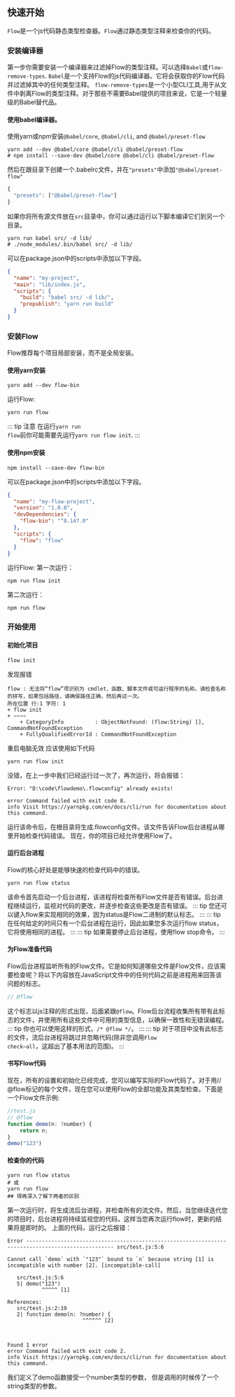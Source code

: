 ##  快速开始
<code>Flow</code>是一个js代码静态类型检查器。<code>Flow</code>通过静态类型注释来检查你的代码。

### 安装编译器
第一步你需要安装一个编译器来过滤掉Flow的类型注释。可以选择<code>Babel</code>或<code>flow-remove-types</code>.
<code>Babel</code>是一个支持Flow的js代码编译器。它将会获取你的Flow代码并过滤掉其中的任何类型注释。
<code>flow-remove-types</code>是一个小型CLI工具,用于从文件中剥离Flow的类型注释。对于那些不需要Babel提供的项目来说，它是一个轻量级的Babel替代品。
#### 使用babel编译器。
使用yarn或npm安装<code>@babel/core</code>, <code>@babel/cli</code>, and <code>@babel/preset-flow</code>

``` shell
yarn add --dev @babel/core @babel/cli @babel/preset-flow
# npm install --save-dev @babel/core @babel/cli @babel/preset-flow
```
然后在跟目录下创建一个.babelrc文件，并在<code>"presets"</code>中添加<code>"@babel/preset-flow"</code>
``` js
{
  "presets": ["@babel/preset-flow"]
}
```
如果你将所有源文件放在<code>src</code>目录中，你可以通过运行以下脚本编译它们到另一个目录。
``` shell
yarn run babel src/ -d lib/
# ./node_modules/.bin/babel src/ -d lib/
```
可以在package.json中的scripts中添加以下字段。
``` json
{
  "name": "my-project",
  "main": "lib/index.js",
  "scripts": {
    "build": "babel src/ -d lib/",
    "prepublish": "yarn run build"
  }
}
```

### 安装Flow
Flow推荐每个项目局部安装，而不是全局安装。
#### 使用yarn安装
``` shell
yarn add --dev flow-bin
```

运行Flow:
```
yarn run flow
```
::: tip 注意
 在运行<code>yarn run flow</code>前你可能需要先运行<code>yarn run flow init</code>. 
:::

#### 使用npm安装
``` shell
npm install --save-dev flow-bin
```
可以在package.json中的scripts中添加以下字段。
``` json
{
  "name": "my-flow-project",
  "version": "1.0.0",
  "devDependencies": {
    "flow-bin": "^0.147.0"
  },
  "scripts": {
    "flow": "flow"
  }
}
```
运行Flow:
第一次运行：
``` shell
npm run flow init 
```
第二次运行：
``` shell
npm run flow
```
### 开始使用
#### 初始化项目
``` shell
flow init
```
发现报错
``` shell
flow : 无法将“flow”项识别为 cmdlet、函数、脚本文件或可运行程序的名称。请检查名称的拼写，如果包括路径，请确保路径正确，然后再试一次。
所在位置 行:1 字符: 1
+ flow init
+ ~~~~
    + CategoryInfo          : ObjectNotFound: (flow:String) [], CommandNotFoundException
    + FullyQualifiedErrorId : CommandNotFoundException
```
重启电脑无效
应该使用如下代码
``` shell
yarn run flow init
```
没错，在上一步中我们已经运行过一次了，再次运行，将会报错：
``` shell
Error: "D:\code\flowdemo\.flowconfig" already exists!

error Command failed with exit code 8.
info Visit https://yarnpkg.com/en/docs/cli/run for documentation about this command.
```
运行该命令后，在根目录将生成.flowconfig文件。该文件告诉Flow后台进程从哪里开始检查代码错误。
现在，你的项目已经允许使用Flow了。

#### 运行后台进程
Flow的核心好处是能够快速的检查代码中的错误。
``` shell
yarn run flow status
```
该命令首先启动一个后台进程，该进程将检查所有Flow文件是否有错误。后台进程继续运行，监视对代码的更改，并逐步检查这些更改是否有错误。
::: tip 
您还可以键入flow来实现相同的效果，因为status是Flow二进制的默认标志。
:::
::: tip 
在任何给定的时间只有一个后台进程在运行，因此如果您多次运行flow status，它将使用相同的进程。
:::
::: tip 
如果需要停止后台进程，使用flow stop命令。
:::

#### 为Flow准备代码
Flow后台进程监听所有的Flow文件。它是如何知道哪些文件是Flow文件，应该需要检查呢？将以下内容放在JavaScript文件中的任何代码之前是进程用来回答该问题的标志。
``` js
// @flow
```
这个标志以js注释的形式出现，后面紧跟<code>@flow</code>。Flow后台流程收集所有带有此标志的文件，并使用所有这些文件中可用的类型信息，以确保一致性和无错误编程。
::: tip 
你也可以使用这样的形式，<code>/* @flow */</code>。
:::
::: tip 
对于项目中没有此标志的文件，流后台进程将跳过并忽略代码(除非您调用<code>Flow check—all</code>，这超出了基本用法的范围)。
:::

#### 书写Flow代码
现在，所有的设置和初始化已经完成，您可以编写实际的Flow代码了。对于用// @flow标记的每个文件，现在您可以使用Flow的全部功能及其类型检查。下面是一个Flow文件示例:
``` js
//test.js
// @flow
function demo(n: ?number) {
    return n;
}
demo("123")
```

#### 检查你的代码
``` shell
yarn run flow status
# 或
yarn run flow
## 得再深入了解下两者的区别
```
第一次运行时，将生成流后台进程，并检查所有的流文件。然后，当您继续迭代您的项目时，后台进程将持续监视您的代码，这样当您再次运行flow时，更新的结果将是即时的。
上面的代码，运行之后报错：
``` shell
Error -------------------------------------------------------------------------------------------------- src/test.js:5:6

Cannot call `demo` with `"123"` bound to `n` because string [1] is incompatible with number [2]. [incompatible-call]

   src/test.js:5:6
   5| demo("123")
           ^^^^^ [1]

References:
   src/test.js:2:19
   2| function demo(n: ?number) {
                        ^^^^^^ [2]



Found 1 error
error Command failed with exit code 2.
info Visit https://yarnpkg.com/en/docs/cli/run for documentation about this command.

```
我们定义了demo函数接受一个number类型的参数， 但是调用的时候传了一个string类型的参数。

